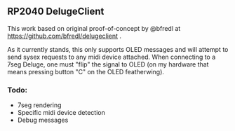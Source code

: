 ## RP2040 DelugeClient

This work based on original proof-of-concept by @bfredl at https://github.com/bfredl/delugeclient .

As it currently stands, this only supports OLED messages and will attempt to send sysex requests to any midi device attached. When connecting to a 7seg Deluge, one must "flip" the signal to OLED (on my hardware that means pressing button "C" on the OLED featherwing).

### Todo:

- 7seg rendering
- Specific midi device detection
- Debug messages

